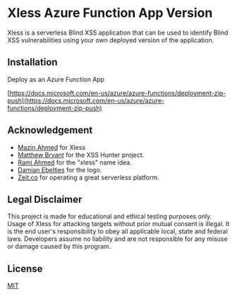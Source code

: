 # Xless Azure Function App Version

Xless is a serverless Blind XSS application that can be used to identify Blind XSS vulnerabilities using your own deployed version of the application.

## Installation

Deploy as an Azure Function App

[https://docs.microsoft.com/en-us/azure/azure-functions/deployment-zip-push](https://docs.microsoft.com/en-us/azure/azure-functions/deployment-zip-push)

## Acknowledgement
* [Mazin Ahmed](https://mazinahmed.net) for Xless
* [Matthew Bryant](https://github.com/mandatoryprogrammer) for the XSS Hunter project.
* [Rami Ahmed](https://twitter.com/rami_ahmad) for the "xless" name idea.
* [Damian Ebelties](https://twitter.com/DamianEbelties) for the logo.
* [Zeit.co](https://zeit.co/) for operating a great serverless platform.

## Legal Disclaimer
This project is made for educational and ethical testing purposes only. Usage of Xless for attacking targets without prior mutual consent is illegal. It is the end user's responsibility to obey all applicable local, state and federal laws. Developers assume no liability and are not responsible for any misuse or damage caused by this program.

## License
[MIT](https://choosealicense.com/licenses/mit/)
